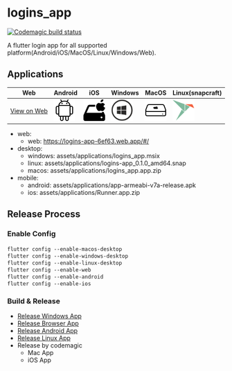 # logins_app
[![Codemagic build status](https://api.codemagic.io/apps/6312170c2923d8020df57458/6312170c2923d8020df57457/status_badge.svg)](https://codemagic.io/apps/6312170c2923d8020df57458/6312170c2923d8020df57457/latest_build)

A flutter login app for all supported platform(Android/iOS/MacOS/Linux/Windows/Web).

## Applications
| Web           | Android     | iOS      | Windows       |  MacOS        |  Linux(snapcraft)   | 
| ------------- |-------------| ---------| ------------- | ------------- | ------------------- |
| [View on Web](https://logins-app-6ef63.web.app/#/) | [<img src="assets\images\android.png"  width="50">](assets/applications/app-armeabi-v7a-release.apk) | [<img src="assets\images\ios.png"  width="50">](assets/applications/Runner.app.zip) | [<img src="assets\images\windows.png"  width="50">](assets/applications/logins_app.msix) | [<img src="assets\images\mac.png"  width="50">](assets/applications/logins_app.app.zip) |[<img src="assets\images\snapcraft.png" width="50">](assets/applications/logins-app_0.1.0_amd64.snap) |

- web:
  - web: https://logins-app-6ef63.web.app/#/
- desktop:
  - windows: assets/applications/logins_app.msix
  - linux: assets/applications/logins-app_0.1.0_amd64.snap
  - macos: assets/applications/logins_app.app.zip
- mobile:
  - android: assets/applications/app-armeabi-v7a-release.apk
  - ios: assets/applications/Runner.app.zip

## Release Process
### Enable Config
```
flutter config --enable-macos-desktop
flutter config --enable-windows-desktop
flutter config --enable-linux-desktop
flutter config --enable-web
flutter config --enable-android
flutter config --enable-ios
```

### Build & Release
- [Release Windows App](./docs/RELEASE_WINDOWS.md)
- [Release Browser App](./docs/RELEASE_BROWSER.md)
- [Release Android App](./docs/RELEASE_ANDROID.md)
- [Release Linux App](./docs/RELEASE_LINUX.md)
- Release by codemagic 
  - Mac App
  - iOS App

